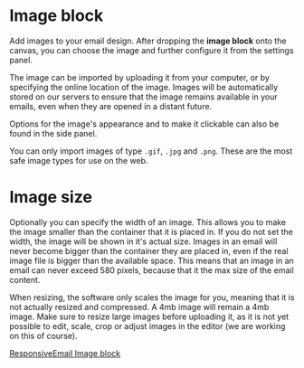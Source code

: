 # Image block

Add images to your email design. After dropping the **image block** onto the 
canvas, you can choose the image and further configure it from the settings 
panel.

The image can be imported by uploading it from your computer, or by specifying 
the online location of the image. Images will be automatically stored on our 
servers to ensure that the image remains available in your emails, even when 
they are opened in a distant future.

Options for the image's appearance and to make it clickable can also be found in 
the side panel. 

You can only import images of type `.gif`, `.jpg` and `.png`. These are the most 
safe image types for use on the web.

# Image size

Optionally you can specify the width of an image. This allows you to make 
the image smaller than the container that it is placed in. If you do not set 
the width, the image will be shown in it's actual size. Images in an email will 
never become bigger than the container they are placed in, even if the real 
image file is bigger than the available space. This means that an image in an 
email can never exceed 580 pixels, because that it the max size of the email 
content. 

When resizing, the software only scales the image for you, meaning that it is 
not actually resized and compressed. A 4mb image will remain a 4mb image. Make 
sure to resize large images before uploading it, as it is not yet possible to 
edit, scale, crop or adjust images in the editor (we are working on this of 
course).

[ResponsiveEmail Image block](https://ms.copernica.com/#/documentation/ResponsiveEmail/json/block-image)
